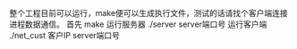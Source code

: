 整个工程目前可以运行，make便可以生成执行文件，测试的话请找个客户端连接进程数据通信。
首先 make
运行服务器  ./server server端口号
运行客户端  ./net_cust 客户IP  server端口号
